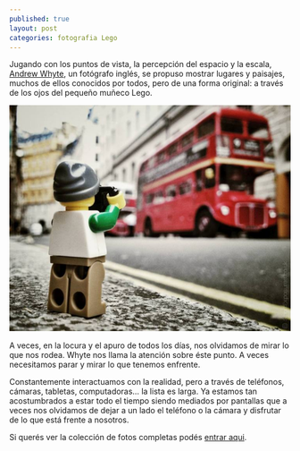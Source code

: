 ```yaml
---
published: true
layout: post
categories: fotografia Lego
---
```


Jugando con los puntos de vista, la percepción del espacio y la escala, [Andrew Whyte](http://www.longexposures.co.uk), un fotógrafo inglés, se propuso mostrar lugares y paisajes, muchos de ellos conocidos por todos, pero de una forma original: a través de los ojos del pequeño muñeco Lego.

![legography.jpg](/images/legography.jpg)

A veces, en la locura y el apuro de todos los días, nos olvidamos de mirar lo que nos rodea. Whyte nos llama la atención sobre éste punto. A veces necesitamos parar y mirar lo que tenemos enfrente.

Constantemente interactuamos con la realidad, pero a través de teléfonos, cámaras, tabletas, computadoras… la lista es larga. Ya estamos tan acostumbrados a estar todo el tiempo siendo mediados por pantallas que a veces nos olvidamos de dejar a un lado el teléfono o la cámara y disfrutar de lo que está frente a nosotros.

Si querés ver la colección de fotos completas podés [entrar aqui](http://www.longexposures.co.uk/legography).